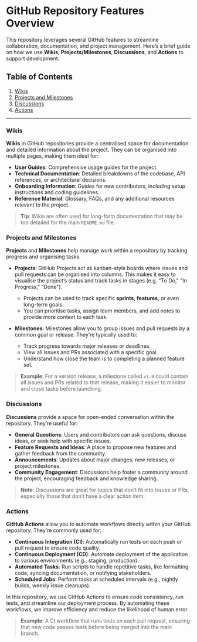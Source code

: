 # GitHub Repository Features Overview

This repository leverages several GitHub features to streamline collaboration, documentation, and project management. Here’s a brief guide on how we use **Wikis**, **Projects/Milestones**, **Discussions**, and **Actions** to support development.

## Table of Contents
1. [Wikis](#wikis)
2. [Projects and Milestones](#projects-and-milestones)
3. [Discussions](#discussions)
4. [Actions](#actions)

---

### Wikis

**Wikis** in GitHub repositories provide a centralised space for documentation and detailed information about the project. They can be organised into multiple pages, making them ideal for:

- **User Guides**: Comprehensive usage guides for the project.
- **Technical Documentation**: Detailed breakdowns of the codebase, API references, or architectural decisions.
- **Onboarding Information**: Guides for new contributors, including setup instructions and coding guidelines.
- **Reference Material**: Glossary, FAQs, and any additional resources relevant to the project.

> **Tip**: Wikis are often used for long-form documentation that may be too detailed for the main `README.md` file.

### Projects and Milestones

**Projects** and **Milestones** help manage work within a repository by tracking progress and organising tasks.

- **Projects**: GitHub Projects act as kanban-style boards where issues and pull requests can be organised into columns. This makes it easy to visualise the project’s status and track tasks in stages (e.g. "To Do," "In Progress," "Done").
    - Projects can be used to track specific **sprints**, **features**, or even long-term goals.
    - You can prioritise tasks, assign team members, and add notes to provide more context to each task.

- **Milestones**: Milestones allow you to group issues and pull requests by a common goal or release. They’re typically used to:
    - Track progress towards major releases or deadlines.
    - View all issues and PRs associated with a specific goal.
    - Understand how close the team is to completing a planned feature set.

> **Example**: For a version release, a milestone called `v1.0` could contain all issues and PRs related to that release, making it easier to monitor and close tasks before launching.

### Discussions

**Discussions** provide a space for open-ended conversation within the repository. They’re useful for:

- **General Questions**: Users and contributors can ask questions, discuss ideas, or seek help with specific issues.
- **Feature Requests and Ideas**: A place to propose new features and gather feedback from the community.
- **Announcements**: Updates about major changes, new releases, or project milestones.
- **Community Engagement**: Discussions help foster a community around the project, encouraging feedback and knowledge sharing.

> **Note**: Discussions are great for topics that don’t fit into Issues or PRs, especially those that don’t have a clear action item.

### Actions

**GitHub Actions** allow you to automate workflows directly within your GitHub repository. They’re commonly used for:

- **Continuous Integration (CI)**: Automatically run tests on each push or pull request to ensure code quality.
- **Continuous Deployment (CD)**: Automate deployment of the application to various environments (e.g., staging, production).
- **Automated Tasks**: Run scripts to handle repetitive tasks, like formatting code, syncing documentation, or notifying stakeholders.
- **Scheduled Jobs**: Perform tasks at scheduled intervals (e.g., nightly builds, weekly issue cleanups).

In this repository, we use GitHub Actions to ensure code consistency, run tests, and streamline our deployment process. By automating these workflows, we improve efficiency and reduce the likelihood of human error.

> **Example**: A CI workflow that runs tests on each pull request, ensuring that new code passes tests before being merged into the main branch.
